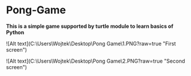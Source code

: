 # Pong-Game
**This is a simple game supported by turtle module to learn basics of Python**

![Alt text](C:\Users\Wojtek\Desktop\Pong Game\1.PNG?raw=true "First screen")

![Alt text](C:\Users\Wojtek\Desktop\Pong Game\2.PNG?raw=true "Second screen")
